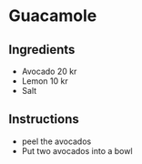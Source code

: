 # Guacamole
## Ingredients
* Avocado 20 kr
* Lemon 10 kr
* Salt 
## Instructions
* peel the avocados
* Put two avocados into a bowl
